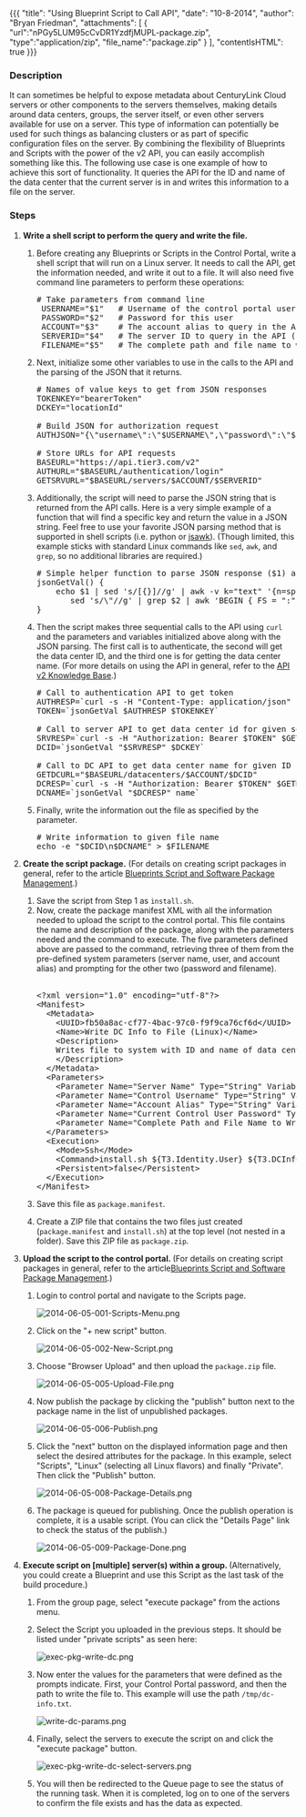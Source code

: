 {{{
  "title": "Using Blueprint Script to Call API",
  "date": "10-8-2014",
  "author": "Bryan Friedman",
  "attachments": [
    {
      "url":"nPGy5LUM95cCvDR1YzdfjMUPL-package.zip",
      "type":"application/zip",
      "file_name":"package.zip"
    }
  ],
  "contentIsHTML": true
}}}

<h3>Description</h3>
<p>It can sometimes be helpful to expose metadata about CenturyLink Cloud servers or other components to the servers themselves, making details around data centers, groups, the server itself, or even other servers available for use on a server. This type
  of information can potentially be used for such things as balancing clusters or as part of specific configuration files on the server. By combining the flexibility of Blueprints and Scripts with the power of the v2 API, you can easily accomplish something
  like this. The following use case is one example of how to achieve this sort of functionality. It queries the API for the ID and name of the data center that the current server is in and writes this information to a file on the server.</p>
<h3>Steps</h3>
<ol>
  <li><strong>Write a shell script to perform the query and write the file.</strong>
  </li>
  <ol>
    <li><p>Before creating any Blueprints or Scripts in the Control Portal, write a shell script that will run on a Linux server. It needs to call the API, get the information needed, and write it out to a file. It will also need five command line parameters to perform these operations:</p>
      <pre># Take parameters from command line<br /> USERNAME="$1"   # Username of the control portal user to connect to API as<br /> PASSWORD="$2"   # Password for this user<br /> ACCOUNT="$3"    # The account alias to query in the API (Example: BRYF)<br /> SERVERID="$4"   # The server ID to query in the API (Example: WA1BRYF2NDSRV01)<br /> FILENAME="$5"   # The complete path and file name to write the information out to</pre>
    </li>
    <li><p>Next, initialize some other variables to use in the calls to the API and the parsing of the JSON that it returns.</p>
      <pre># Names of value keys to get from JSON responses<br />TOKENKEY="bearerToken"<br />DCKEY="locationId"<br /><br /># Build JSON for authorization request<br />AUTHJSON="{\"username\":\"$USERNAME\",\"password\":\"$PASSWORD\"}"<br /><br /># Store URLs for API requests<br />BASEURL="https://api.tier3.com/v2"<br />AUTHURL="$BASEURL/authentication/login"<br />GETSRVURL="$BASEURL/servers/$ACCOUNT/$SERVERID"</pre>
    </li>
    <li>Additionally, the script will need to parse the JSON string that is returned from the API calls. Here is a very simple example of a function that will find a specific key and return the value in a JSON string. Feel free to use your favorite JSON parsing
      method that is supported in shell scripts (i.e. python or <a href="https://github.com/micha/jsawk">jsawk</a>). (Though limited, this example sticks with standard Linux commands like <code>sed</code>, <code>awk</code>, and <code>grep</code>,
      so no additional libraries are required.)
      <br />
      <pre># Simple helper function to parse JSON response ($1) and return value for given key ($2)<br />jsonGetVal() {<br />    echo $1 | sed 's/[{}]//g' | awk -v k="text" '{n=split($0,a,","); for (i=1; i&lt;=n; i++) print a[i]}' |<br />       sed 's/\"//g' | grep $2 | awk 'BEGIN { FS = ":" } ; {print $2}'<br />}</pre>
    </li>
    <li>Then the script makes three sequential calls to the API using <code>curl</code> and the parameters and variables initialized above along with the JSON parsing. The first call is to authenticate, the second will get the data center ID, and the third
      one is for getting the data center name. (For more details on using the API in general, refer to the&nbsp;<a href="//www.centurylinkcloud.com/api-docs/v2">API v2 Knowledge Base</a>.)
      <br />
      <pre># Call to authentication API to get token<br />AUTHRESP=`curl -s -H "Content-Type: application/json" -d $AUTHJSON $AUTHURL`<br />TOKEN=`jsonGetVal $AUTHRESP $TOKENKEY`<br /><br /># Call to server API to get data center id for given server id<br />SRVRESP=`curl -s -H "Authorization: Bearer $TOKEN" $GETSRVURL`<br />DCID=`jsonGetVal "$SRVRESP" $DCKEY`<br /><br /># Call to DC API to get data center name for given ID<br />GETDCURL="$BASEURL/datacenters/$ACCOUNT/$DCID"<br />DCRESP=`curl -s -H "Authorization: Bearer $TOKEN" $GETDCURL`<br />DCNAME=`jsonGetVal "$DCRESP" name`</pre>
    </li>
    <li>Finally, write the information out the file as specified by the parameter.
      <br />
      <pre># Write information to given file name<br />echo -e "$DCID\n$DCNAME" &gt; $FILENAME</pre>
    </li>
  </ol>
  <li><strong>Create&nbsp;the script package.</strong> (For details on creating script packages in general, refer to the article&nbsp;<a href="../Blueprints/blueprints-script-and-software-package-management.md">Blueprints Script and Software Package Management</a>.)</li>
  <ol>
    <li>Save the script from Step 1 as <code>install.sh</code>.</li>
    <li>Now, create the package manifest XML with all the information needed to upload the script to the control portal. This file contains the name and description of the package, along with the parameters needed and the command to execute. The five parameters
      defined above are passed to the command, retrieving three of them from the pre-defined system parameters (server name, user, and account alias) and prompting for the other two (password and filename).
      <br />
      <br />
      <pre>&lt;?xml version="1.0" encoding="utf-8"?&gt;<br />&lt;Manifest&gt;<br />  &lt;Metadata&gt;<br />    &lt;UUID&gt;fb50a8ac-cf77-4bac-97c0-f9f9ca76cf6d&lt;/UUID&gt;<br />    &lt;Name&gt;Write DC Info to File (Linux)&lt;/Name&gt;<br />    &lt;Description&gt;<br />    Writes file to system with ID and name of data center for the current Linux server.<br />    &lt;/Description&gt;<br />  &lt;/Metadata&gt;<br />  &lt;Parameters&gt;<br />    &lt;Parameter Name="Server Name" Type="String" Variable="T3.Server.Name" Prompt="false"/&gt;<br />    &lt;Parameter Name="Control Username" Type="String" Variable="T3.Identity.User" Prompt="false"/&gt;<br />    &lt;Parameter Name="Account Alias" Type="String" Variable="T3.Identity.Account" Prompt="false"/&gt;<br />    &lt;Parameter Name="Current Control User Password" Type="Password" Variable="T3.DCInfo.UserPassword" /&gt;<br />    &lt;Parameter Name="Complete Path and File Name to Write" Type="String" Variable="T3.DCInfo.PathToFile" /&gt;<br />  &lt;/Parameters&gt;<br />  &lt;Execution&gt;<br />    &lt;Mode&gt;Ssh&lt;/Mode&gt;<br />    &lt;Command&gt;install.sh ${T3.Identity.User} ${T3.DCInfo.UserPassword} ${T3.Identity.Account} ${T3.Server.Name} ${T3.DCInfo.PathToFile}&lt;/Command&gt;<br />    &lt;Persistent&gt;false&lt;/Persistent&gt;<br />  &lt;/Execution&gt;<br />&lt;/Manifest&gt;</pre>
    </li>
    <li><p>Save this file as <code>package.manifest</code>.</li>
    <li><p>Create a ZIP file that contains the two files just created (<code>package.manifest</code> and <code>install.sh</code>) at the top level (not nested in a folder). Save this ZIP file as <code>package.zip</code>.</li>
  </ol>
  <li><p><strong>Upload the script to the control portal.&nbsp;</strong>(For details on creating script packages in general, refer to the article<a href="../Blueprints/blueprints-script-and-software-package-management.md">Blueprints Script and Software Package Management</a>.)</li>
  <ol>
    <li><p>Login to control portal and navigate to the Scripts page.
    <p><img src="../images/2014-06-05-001-Scripts-Menu.png" alt="2014-06-05-001-Scripts-Menu.png" />
    </li>
    <li><p>Click on the "+ new script" button.
    <p><img src="../images/2014-06-05-002-New-Script.png" alt="2014-06-05-002-New-Script.png" />
    </li>
    <li><p>Choose "Browser Upload" and then upload the <code>package.zip</code> file.
      <p><img src="../images/2014-06-05-005-Upload-File.png" alt="2014-06-05-005-Upload-File.png" />
    </li>
    <li><p>Now publish the package by clicking the "publish" button next to the package name in the list of unpublished packages.
      <p><img src="../images/2014-06-05-006-Publish.png" alt="2014-06-05-006-Publish.png" />
    </li>
    <li><p>Click the "next" button on the displayed information page and then select the desired attributes for the package. In this example, select "Scripts", "Linux" (selecting all Linux flavors) and finally "Private". Then click the "Publish" button.
      <p><img src="../images/2014-06-05-008-Package-Details.png" alt="2014-06-05-008-Package-Details.png" />
    </li>
    <li><p>The package is queued for publishing. Once the publish operation is complete, it is a usable script. (You can click the "Details Page" link to check the status of the publish.)
      <p><img src="../images/2014-06-05-009-Package-Done.png" alt="2014-06-05-009-Package-Done.png" />
    </li>
  </ol>
  <li><strong>Execute script on [multiple] server(s) within a group. </strong>(Alternatively, you could create a Blueprint and use this Script as the last task of the build procedure.)</li>
  <ol>
    <li><p>From the group page, select "execute package" from the actions menu.</p></li>
    <li><p>Select the Script you uploaded in the previous steps. It should be listed under "private scripts" as seen here:</p>
      <p><img src="../images/exec-pkg-write-dc.png" alt="exec-pkg-write-dc.png" /></p>
    </li>
    <li>Now enter the values for the parameters that were defined as the prompts indicate. First, your Control Portal password, and then the path to write the file to. This example will use the path <code>/tmp/dc-info.txt</code>.
      <p><img src="../images/write-dc-params.png" alt="write-dc-params.png" /></p>
    </li>
    <li>
      <p>Finally, select the servers to execute the script on and click the "execute package" button.</p>
      <p><img src="../images/exec-pkg-write-dc-select-servers.png" alt="exec-pkg-write-dc-select-servers.png" /></p>
    </li>
    <li>You will then be redirected to the Queue page to see the status of the running task. When it is completed, log on to one of the servers to confirm the file exists and has the data as expected.</li>
  </ol>
</ol>
